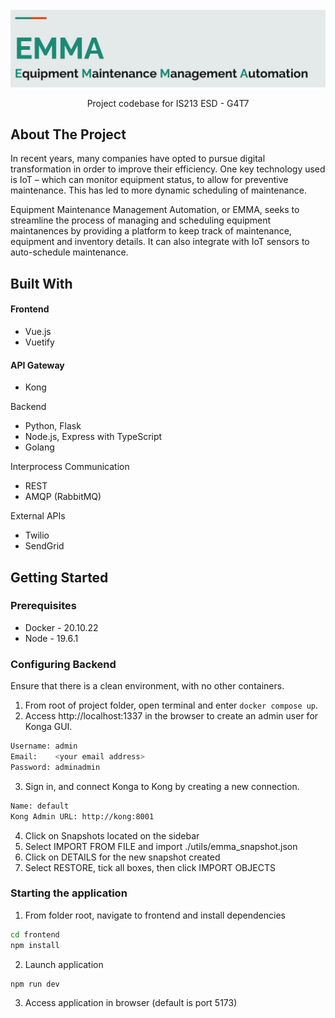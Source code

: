 <br />
<div align="center">
    <img src="images/title.png" alt="Logo">
  </a>

  <!-- <h3 align="center">Best-README-Template</h3> -->

  <p align="center">
    Project codebase for IS213 ESD - G4T7
    <br />

  </p>
</div>

## About The Project

In recent years, many companies have opted to pursue digital transformation in order to improve their efficiency. One key technology used is IoT – which can monitor equipment status, to allow for preventive maintenance. This has led to more dynamic scheduling of maintenance.

Equipment Maintenance Management Automation, or EMMA, seeks to streamline the process of managing and scheduling equipment maintanences by providing a platform to keep track of maintenance, equipment and inventory details. It can also integrate with IoT sensors to auto-schedule maintenance.

## Built With

#### Frontend
- Vue.js
- Vuetify

#### API Gateway
- Kong

Backend
- Python, Flask
- Node.js, Express with TypeScript
- Golang

Interprocess Communication
- REST
- AMQP (RabbitMQ)

External APIs
- Twilio
- SendGrid

## Getting Started

### Prerequisites
 - Docker - 20.10.22
 - Node - 19.6.1

### Configuring Backend
Ensure that there is a clean environment, with no other containers.

1. From root of project folder, open terminal and enter `docker compose up`.
2. Access http://localhost:1337 in the browser to create an admin user for Konga GUI.
```bash
Username: admin
Email:    <your email address>
Password: adminadmin
```

3. Sign in, and connect Konga to Kong by creating a new connection.
```bash
Name: default
Kong Admin URL: http://kong:8001
```
4. Click on Snapshots located on the sidebar
5. Select IMPORT FROM FILE and import ./utils/emma_snapshot.json
6. Click on DETAILS for the new snapshot created
7. Select RESTORE, tick all boxes, then click IMPORT OBJECTS

### Starting the application

1. From folder root, navigate to frontend and install dependencies

```bash
cd frontend
npm install
```
2. Launch application 
```bash
npm run dev
```
3. Access application in browser (default is port 5173)